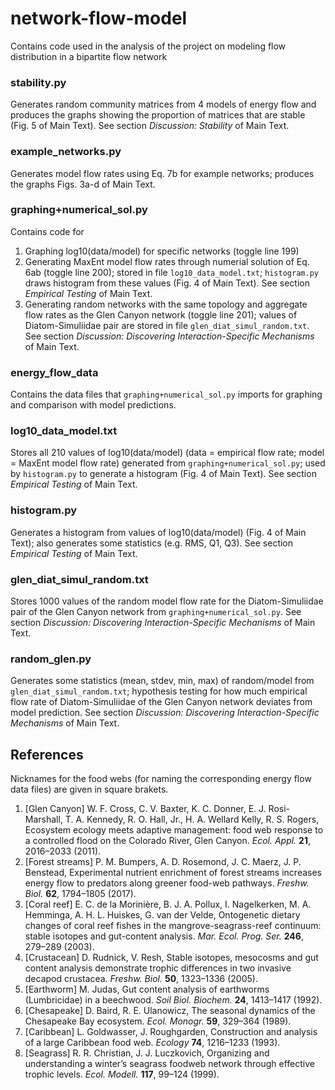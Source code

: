 # network-flow-model
Contains code used in the analysis of the project on modeling flow distribution in a bipartite flow network

### stability.py
Generates random community matrices from 4 models of energy flow and produces the graphs showing the proportion of matrices that are stable (Fig. 5 of Main Text). See section _Discussion: Stability_ of Main Text.

### example_networks.py
Generates model flow rates using Eq. 7b for example networks; produces the graphs Figs. 3a-d of Main Text.

### graphing+numerical_sol.py
Contains code for
1. Graphing log10(data/model) for specific networks (toggle line 199)
2. Generating MaxEnt model flow rates through numerial solution of Eq. 6ab (toggle line 200); stored in file `log10_data_model.txt`; `histogram.py` draws histogram from these values (Fig. 4 of Main Text). See section _Empirical Testing_ of Main Text.
3. Generating random networks with the same topology and aggregate flow rates as the Glen Canyon network (toggle line 201); values of Diatom-Simuliidae pair are stored in file `glen_diat_simul_random.txt`. See section _Discussion: Discovering Interaction-Specific Mechanisms_ of Main Text.

### energy_flow_data
Contains the data files that `graphing+numerical_sol.py` imports for graphing and comparison with model predictions.

### log10_data_model.txt
Stores all 210 values of log10(data/model) (data = empirical flow rate; model = MaxEnt model flow rate) generated from `graphing+numerical_sol.py`; used by `histogram.py` to generate a histogram (Fig. 4 of Main Text). See section _Empirical Testing_ of Main Text.

### histogram.py
Generates a histogram from values of log10(data/model) (Fig. 4 of Main Text); also generates some statistics (e.g. RMS, Q1, Q3). See section _Empirical Testing_ of Main Text.

### glen_diat_simul_random.txt
Stores 1000 values of the random model flow rate for the Diatom-Simuliidae pair of the Glen Canyon network from `graphing+numerical_sol.py`. See section _Discussion: Discovering Interaction-Specific Mechanisms_ of Main Text.

### random_glen.py
Generates some statistics (mean, stdev, min, max) of random/model from `glen_diat_simul_random.txt`; hypothesis testing for how much empirical flow rate of Diatom-Simuliidae of the Glen Canyon network deviates from model prediction. See section _Discussion: Discovering Interaction-Specific Mechanisms_ of Main Text.

## References

Nicknames for the food webs (for naming the corresponding energy flow data files) are given in square brakets.

1.	\[Glen Canyon\] W. F. Cross, C. V. Baxter, K. C. Donner, E. J. Rosi-Marshall, T. A. Kennedy, R. O. Hall, Jr., H. A. Wellard Kelly, R. S. Rogers, Ecosystem ecology meets adaptive management: food web response to a controlled flood on the Colorado River, Glen Canyon. *Ecol. Appl.* **21**, 2016–2033 (2011).
2.	\[Forest streams\] P. M. Bumpers, A. D. Rosemond, J. C. Maerz, J. P. Benstead, Experimental nutrient enrichment of forest streams increases energy flow to predators along greener food-web pathways. *Freshw. Biol.* **62**, 1794–1805 (2017).
3.	\[Coral reef\] E. C. de la Morinière, B. J. A. Pollux, I. Nagelkerken, M. A. Hemminga, A. H. L. Huiskes, G. van der Velde, Ontogenetic dietary changes of coral reef fishes in the mangrove-seagrass-reef continuum: stable isotopes and gut-content analysis. *Mar. Ecol. Prog. Ser.* **246**, 279–289 (2003).
4.	\[Crustacean\] D. Rudnick, V. Resh, Stable isotopes, mesocosms and gut content analysis demonstrate trophic differences in two invasive decapod crustacea. *Freshw. Biol.* **50**, 1323–1336 (2005).
5.	\[Earthworm\] M. Judas, Gut content analysis of earthworms (Lumbricidae) in a beechwood. *Soil Biol. Biochem.* **24**, 1413–1417 (1992).
6.	\[Chesapeake\] D. Baird, R. E. Ulanowicz, The seasonal dynamics of the Chesapeake Bay ecosystem. *Ecol. Monogr.* **59**, 329–364 (1989).
7.	\[Caribbean\] L. Goldwasser, J. Roughgarden, Construction and analysis of a large Caribbean food web. *Ecology* **74**, 1216–1233 (1993).
8.	\[Seagrass\] R. R. Christian, J. J. Luczkovich, Organizing and understanding a winter’s seagrass foodweb network through effective trophic levels. *Ecol. Modell.* **117**, 99–124 (1999).
